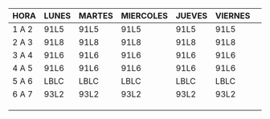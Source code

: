 



| HORA  | LUNES | MARTES | MIERCOLES | JUEVES | VIERNES |   |   |   |   |
|-------|-------|--------|-----------|--------|---------|---|---|---|---|
| 1 A 2 | 91L5  | 91L5   | 91L5      | 91L5   | 91L5    |   |   |   |   |
| 2 A 3 | 91L8  | 91L8   | 91L8      | 91L8   | 91L8    |   |   |   |   |
| 3 A 4 | 91L6  | 91L6   | 91L6      | 91L6   | 91L6    |   |   |   |   |
| 4 A 5 | 91L6  | 91L6   | 91L6      | 91L6   | 91L6    |   |   |   |   |
| 5 A 6 | LBLC  | LBLC   | LBLC      | LBLC   | LBLC    |   |   |   |   |
| 6 A 7 | 93L2  | 93L2   | 93L2      | 93L2   | 93L2    |   |   |   |   |
|       |       |        |           |        |         |   |   |   |   |
|       |       |        |           |        |         |   |   |   |   |
|       |       |        |           |        |         |   |   |   |   |
